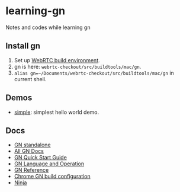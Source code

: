 # learning-gn

Notes and codes while learning gn

## Install gn

1. Set up [WebRTC build environment](https://webrtc.org/native-code/development/).
2. gn is here: `webrtc-checkout/src/buildtools/mac/gn`.
3. `alias gn=~/Documents/webrtc-checkout/src/buildtools/mac/gn` in current shell.

## Demos

* [simple](/simple): simplest hello world demo.

## Docs
* [GN standalone](https://chromium.googlesource.com/chromium/src/+/master/tools/gn/docs/standalone.md)
* [All GN Docs](https://chromium.googlesource.com/chromium/src/+/master/tools/gn/docs)
* [GN Quick Start Guide](https://chromium.googlesource.com/chromium/src/+/master/tools/gn/docs/quick_start.md)
* [GN Language and Operation](https://chromium.googlesource.com/chromium/src/+/master/tools/gn/docs/language.md)
* [GN Reference](https://chromium.googlesource.com/chromium/src/+/master/tools/gn/docs/reference.md)
* [Chrome GN build configuration](http://www.chromium.org/developers/gn-build-configuration)
* [Ninja](https://ninja-build.org/)
